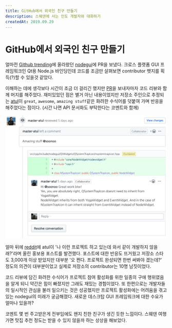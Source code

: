 ```yaml
---
title: GitHub에서 외국인 친구 만들기
description: 스웨덴에 사는 인도 개발자와 대화하기
createdAt: 2019.09.29
---
```


# GitHub에서 외국인 친구 만들기

얼마전 [Github trending](https://github.com/trending)에 올라왔던 [nodegui](https://github.com/nodegui/nodegui)에 PR을 보냈다. 
크로스 플랫폼 GUI 프레임워크인 Qt용 Node.js 바인딩인데 코드를 조금만 살펴보면 contributor 뱃지를 획득(?)할 수 있을것 같았다.

이해하는 데에 생각보다 시간이 조금 더 걸리긴 했지만 [PR](https://github.com/nodegui/nodegui/pull/118)을 보내자마자 코드 리뷰와 함께 머지를 해주었다. 
재미있었던 점은 별거 아닌 내용이었지만 저장소 주인으로 추정되는 [atul](https://github.com/master-atul)이 `great`, `awesome`, `amazing stuff`같은 화려한 수식어를 덧붙여 가며 반응을 해주었다는 점이다. (시간 나면 API 문서화도 부탁한다는 코멘트와 함께)

![atul's review](/docs/images/atul-review.png)

얼마 뒤에 [reddit](https://github.com/nodegui/nodegui/pull/118)에 atul이 '나 이런 프로젝트 하고 있는데 와서 같이 개발하지 않을래?'라며 올린 홍보용 포스트를 발견했다. 포스트에 대한 반응도 뜨거웠고 저장소 스타도 3,000개 이상 받았지만 대부분 '오 쩐다. 프로젝트 완성되면 한번 써봐야 겠는데?' 정도의 의견이 대부분이었고 실제로 저장소의 contributor는 10명 남짓이었다. 

코드 리뷰에 담긴 화려한 수식어가 프로젝트 참여 활성화를 위한 일종의 구애 행위였음을 알게 되니 약간은 힘이 빠졌지만 그래도 재밌는 경험이었다. 
또 한편으로는 개발자들의 일시적인 관심을 불러 일으키는 것은 성공했지만 프로젝트 활성화에는 어려움을 겪고 있는 nodegui의 미래가 궁금해졌다. 새로운 데스크탑 GUI 프레임워크에 대한 수요가 얼마나 있을까?

코멘트 몇 번 주고받은게 전부임에도 왠지 친한 친구가 생긴 듯한 느낌이다. 스웨덴 여행 가면 맛집 추천 정도는 받을 수 있지 않을까 하는 상상을 해보았다. 

